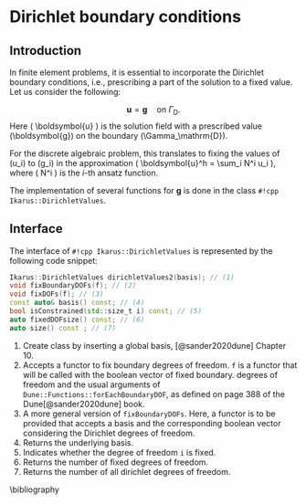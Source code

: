 <!--
SPDX-FileCopyrightText: 2022 The Ikarus Developers mueller@ibb.uni-stuttgart.de
SPDX-License-Identifier: CC-BY-SA-4.0
-->

# Dirichlet boundary conditions
##  Introduction
In finite element problems, it is essential to incorporate the Dirichlet boundary conditions, i.e., 
prescribing a part of the solution to a fixed value.
Let us consider the following:

$$
 \boldsymbol{u} = \boldsymbol{g} \quad \text{on  } \Gamma_\mathrm{D}.
$$
Here \(  \boldsymbol{u} \) is the solution field with a prescribed value \(\boldsymbol{g}\) on the boundary \(\Gamma_\mathrm{D}\).

For the discrete algebraic problem, this translates to fixing the values of \(u_i\) to \(g_i\) in the approximation \(  \boldsymbol{u}^h = \sum_i N^i u_i \), where
\(  N^i \) is the $i$-th ansatz function.

The implementation of several functions for $\boldsymbol{g}$ is done in the class `#!cpp Ikarus::DirichletValues`.
##  Interface
The interface of `#!cpp Ikarus::DirichletValues` is represented by the following code snippet:
```cpp
Ikarus::DirichletValues dirichletValues2(basis); // (1)
void fixBoundaryDOFs(f); // (2)
void fixDOFs(f); // (3)
const auto& basis() const; // (4)
bool isConstrained(std::size_t i) const; // (5)
auto fixedDOFsize() const; // (6)
auto size() const ; // (7) 
```

1. Create class by inserting a global basis, [@sander2020dune] Chapter 10.
2. Accepts a functor to fix boundary degrees of freedom. `f` is  a functor that will be called with the boolean vector of fixed boundary.
 degrees of freedom and the usual arguments of `Dune::Functions::forEachBoundaryDOF`,  as defined on page 388 of the Dune[@sander2020dune] book.
3. A more general version of `fixBoundaryDOFs`. Here, a functor is to be provided that accepts a basis and the corresponding boolean vector considering the Dirichlet degrees of freedom.
4. Returns the underlying basis.
5. Indicates whether the degree of freedom `i` is fixed.
6. Returns the number of fixed degrees of freedom.
7. Returns the number of all dirichlet degrees of freedom.

\bibliography